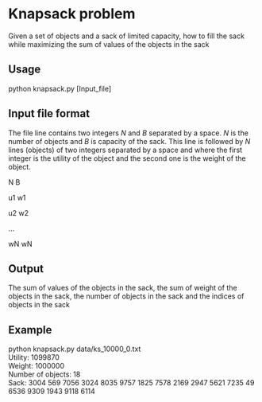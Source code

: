 # Knapsack problem

Given a set of objects and a sack of limited capacity, how to fill the sack while maximizing the sum of values of the objects in the sack

## Usage

python knapsack.py [Input_file]

## Input file format

The file line contains two integers *N* and *B* separated by a space. *N* is the number of objects and *B* is capacity of the sack. This line is followed by *N* lines (objects) of two integers separated by a space and where the first integer is the utility of the object and the second one is the weight of the object.    

N B 

u1 w1

u2 w2

...

wN wN

## Output

The sum of values of the objects in the sack, the sum of weight of the objects in the sack, the number of objects in the sack and the indices of objects in the sack

## Example

python knapsack.py data/ks_10000_0.txt  
Utility: 1099870  
Weight: 1000000  
Number of objects: 18  
Sack: 3004 569 7056 3024 8035 9757 1825 7578 2169 2947 5621 7235 49 6536 9309 1943 9118 6114 